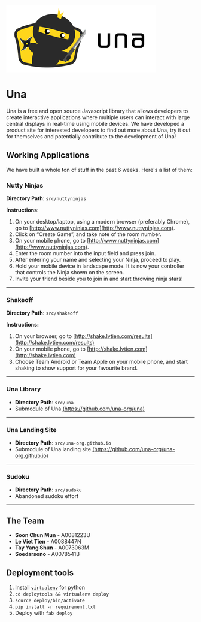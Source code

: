 ![Una](logo.png)

Una
==

Una is a free and open source Javascript library that allows developers to create interactive applications where multiple users can interact with large central displays in real-time using mobile devices. We have developed a product site for interested developers to find out more about Una, try it out for themselves and potentially contribute to the development of Una!


Working Applications
--

We have built a whole ton of stuff in the past 6 weeks. Here's a list of them:

### Nutty Ninjas

**Directory Path**: `src/nuttyninjas`

**Instructions**:

  1. On your desktop/laptop, using a modern browser (preferably Chrome), go to [http://www.nuttyninjas.com](http://www.nuttyninjas.com).
  2. Click on “Create Game”, and take note of the room number.
  3. On your mobile phone, go to [http://www.nuttyninjas.com](http://www.nuttyninjas.com).
  4. Enter the room number into the input field and press join.
  5. After entering your name and selecting your Ninja, proceed to play.
  6. Hold your mobile device in landscape mode. It is now your controller that controls the Ninja shown on the screen.
  7. Invite your friend beside you to join in and start throwing ninja stars!

***

### Shakeoff

**Directory Path**: `src/shakeoff`

**Instructions:**

1. On your browser, go to [http://shake.lvtien.com/results](http://shake.lvtien.com/results)
2. On your mobile phone, go to [http://shake.lvtien.com](http://shake.lvtien.com)
3. Choose Team Android or Team Apple on your mobile phone, and start shaking to show support for your favourite brand.

***

### Una Library

- **Directory Path**: `src/una`
- Submodule of Una [(https://github.com/una-org/una)](https://github.com/una-org/una)

***

### Una Landing Site

- **Directory Path**: `src/una-org.github.io`
- Submodule of Una landing site [(https://github.com/una-org/una-org.github.io)](https://github.com/una-org/una-org.github.io)

***

### Sudoku

- **Directory Path**: `src/sudoku`
- Abandoned sudoku effort

***

The Team
--
- **Soon Chun Mun** - A0081223U
- **Le Viet Tien** - A0088447N
- **Tay Yang Shun** - A0073063M
- **Soedarsono** - A0078541B

Deployment tools
--

1. Install [`virtualenv`](http://www.virtualenv.org/en/latest/#installation) for python
2. `cd deploytools && virtualenv deploy`
3. `source deploy/bin/activate`
4. `pip install -r requirement.txt`
5. Deploy with `fab deploy`
